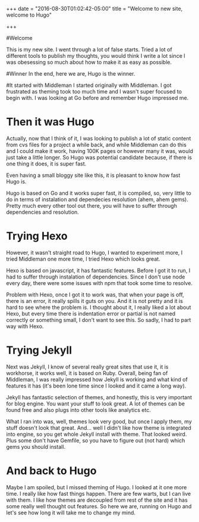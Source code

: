 +++
date = "2016-08-30T01:02:42-05:00"
title = "Welcome to new site, welcome to Hugo"

+++

#Welcome

This is my new site. I went through a lot of false starts. Tried a lot of different tools to publish my thoughts, you would think I write a lot since I was obesessing so much about how to make it as easy as possible.

#Winner
In the end, here we are, Hugo is the winner.

#It started with Middleman
I started originally with Middleman. I got frustrated as theming took too much time and I wasn't super focused to begin with. I was looking at Go before and remember Hugo impressed me. 

# Then it was Hugo
Actually, now that I think of it, I was looking to publish a lot of static content from cvs files for a project a while back, and while Middleman can do this and I could make it work, having 100K pages or however many it was, would just take a little longer. So Hugo was potential candidate because, if there is one thing it does, it is super fast.

Even having a small bloggy site like this, it is pleasant to know how fast Hugo is.

Hugo is based on Go and it works super fast, it is compiled, so, very little to do in terms of instalation and dependecies resolution (ahem, ahem gems). Pretty much every other tool out there, you will have to suffer through dependencies and resolution.

# Trying Hexo
However, it wasn't straight road to Hugo, I wanted to experiment more, I tried Middleman one more time, I tried Hexo which looks great. 

Hexo is based on javascript, it has fantastic features. Before I got it to run, I had to suffer through instalation of dependencies. Since I don't use node every day, there were some issues with npm that took some time to resolve.

Problem with Hexo, once I got it to work was, that when your page is off, there is an error, it really spills it guts on you. And it is not pretty and it is hard to see where the problem is. I thought about it, I really liked a lot about Hexo, but every time there is indentation error or partial is not named correctly or something small, I don't want to see this. So sadly, I had to part way with Hexo.

# Trying Jekyll
Next was Jekyll, I know of several really great sites that use it, it is workhorse, it works well, it is based on Ruby. Overall, being fan of Middleman, I was really impressed how Jekyll is working and what kind of features it has (it's been lone time since I looked and it came a long way).

Jekyll has fantastic selection of themes, and honestly, this is very important for blog engine. You want your stuff to look great. A lot of themes can be found free and also plugs into other tools like analytics etc.

What I ran into was, well, themes look very good, but once I apply them, my stuff doesn't look that great. And... well I didn't like how theme is integrated into engine, so you get whole Jekyll install with theme. That looked weird. Plus some don't have Gemfile, so you have to figure out (not hard) which gems you should install.

# And back to Hugo
Maybe I am spoiled, but I missed theming of Hugo. I looked at it one more time. I really like how fast things happen. There are few warts, but I can live with them. I like how themes are decoupled from rest of the site and it has some really well thought out features.
So here we are, running on Hugo and let's see how long it will take me to change my mind.

